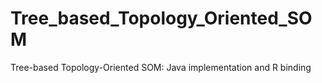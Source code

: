 Tree_based_Topology_Oriented_SOM
================================

Tree-based Topology-Oriented SOM: Java implementation and R binding
